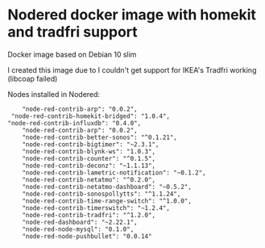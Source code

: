 # Nodered docker image with homekit and tradfri support 

Docker image based on Debian 10 slim 

I created this image due to I couldn't get support for IKEA's Tradfri working (libcoap failed)

Nodes installed in Nodered:

        "node-red-contrib-arp": "0.0.2",
	 "node-red-contrib-homekit-bridged": "1.0.4",
	"node-red-contrib-influxdb": "0.4.0",
        "node-red-contrib-arp": "0.0.2",
        "node-red-contrib-better-sonos": "^0.1.21",
        "node-red-contrib-bigtimer": "~2.3.1",
        "node-red-contrib-blynk-ws": "1.0.3",
        "node-red-contrib-counter": "^0.1.5",
        "node-red-contrib-deconz": "~1.1.13",
        "node-red-contrib-lametric-notification": "~0.1.2",
        "node-red-contrib-netatmo": "^0.2.0",
        "node-red-contrib-netatmo-dashboard": "~0.5.2",
        "node-red-contrib-sonospollytts": "^1.1.24",
        "node-red-contrib-time-range-switch": "^1.0.0",
        "node-red-contrib-timerswitch": "~1.2.4",
        "node-red-contrib-tradfri": "^1.2.0",
        "node-red-dashboard": "~2.22.1",
        "node-red-node-mysql": "0.1.0",
        "node-red-node-pushbullet": "0.0.14"

